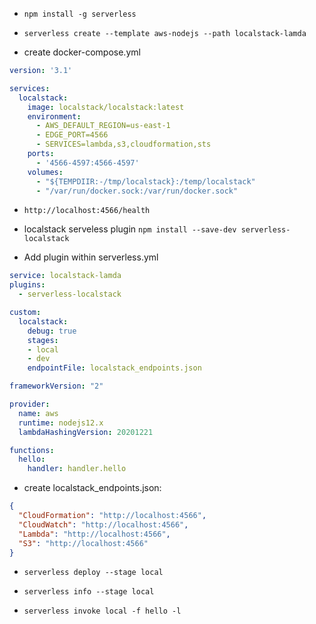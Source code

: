 - `npm install -g serverless`

- `serverless create --template aws-nodejs --path localstack-lamda`

- create docker-compose.yml
```yml
version: '3.1'

services:
  localstack:
    image: localstack/localstack:latest
    environment:
      - AWS_DEFAULT_REGION=us-east-1
      - EDGE_PORT=4566
      - SERVICES=lambda,s3,cloudformation,sts
    ports:
      - '4566-4597:4566-4597'
    volumes:
      - "${TEMPDIIR:-/tmp/localstack}:/temp/localstack"
      - "/var/run/docker.sock:/var/run/docker.sock"
```

- `http://localhost:4566/health`

- localstack serveless plugin `npm install --save-dev serverless-localstack`

- Add plugin within serverless.yml
```yml
service: localstack-lamda
plugins:
  - serverless-localstack

custom:
  localstack:
    debug: true
    stages:
    - local
    - dev
    endpointFile: localstack_endpoints.json

frameworkVersion: "2"

provider:
  name: aws
  runtime: nodejs12.x
  lambdaHashingVersion: 20201221

functions:
  hello:
    handler: handler.hello

```

- create localstack_endpoints.json:
```json
{
  "CloudFormation": "http://localhost:4566",
  "CloudWatch": "http://localhost:4566",
  "Lambda": "http://localhost:4566",
  "S3": "http://localhost:4566"
}
```

- `serverless deploy --stage local`

- `serverless info --stage local`

- `serverless invoke local -f hello -l`